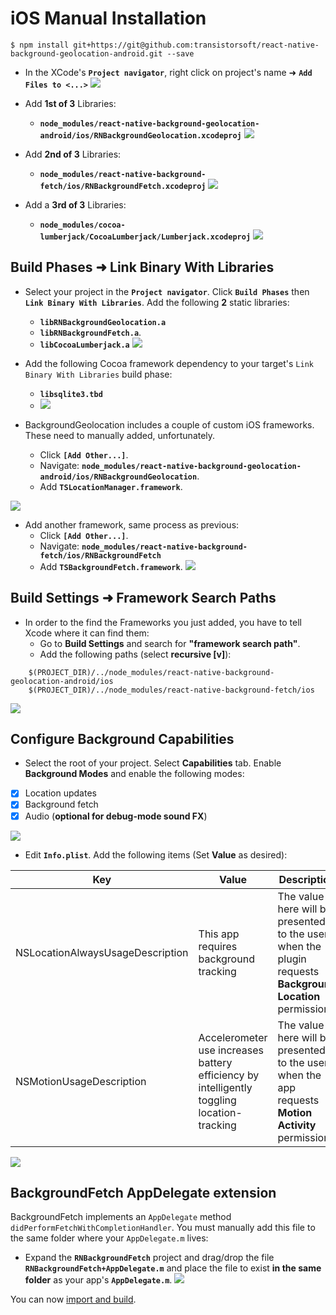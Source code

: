 
# iOS Manual Installation

```
$ npm install git+https://git@github.com:transistorsoft/react-native-background-geolocation-android.git --save
```

- In the XCode's **`Project navigator`**, right click on project's name ➜ **`Add Files to <...>`**
![](https://www.dropbox.com/s/nmih1sc9hgygpvu/react-native-background-geolocation-install-1.png?dl=1)

- Add **1st of 3** Libraries:
    - **`node_modules/react-native-background-geolocation-android/ios/RNBackgroundGeolocation.xcodeproj`**
![](https://dl.dropboxusercontent.com/u/2319755/react-native-background-geolocation/images/Manual%20Installation/add-project-RNBackgroundGeolocation.png)

- Add **2nd of 3** Libraries:
    - **`node_modules/react-native-background-fetch/ios/RNBackgroundFetch.xcodeproj`**
![](https://dl.dropboxusercontent.com/u/2319755/react-native-background-geolocation/images/Manual%20Installation/add-project-RNBackgroundFetch.png)

- Add a **3rd of 3** Libraries:
    - **`node_modules/cocoa-lumberjack/CocoaLumberjack/Lumberjack.xcodeproj`**
![](https://dl.dropboxusercontent.com/u/2319755/react-native-background-geolocation/images/Manual%20Installation/add-project-CocoaLumberjack.png)

## Build Phases ➜ Link Binary With Libraries

- Select your project in the **`Project navigator`**. Click **`Build Phases`** then **`Link Binary With Libraries`**. Add the following **2** static libraries:
    - **`libRNBackgroundGeolocation.a`**
    - **`libRNBackgroundFetch.a`**.
    - **`libCocoaLumberjack.a`**
![](https://dl.dropboxusercontent.com/u/2319755/react-native-background-geolocation/images/Manual%20Installation/link-binaries-with-libraries.png)

- Add the following Cocoa framework dependency to your target's `Link Binary With Libraries` build phase:
    - **`libsqlite3.tbd`**
    - ![](https://www.dropbox.com/s/ael6c66br8m4kzt/Screenshot%202016-09-22%2010.03.56.png?dl=1)

- BackgroundGeolocation includes a couple of custom iOS frameworks.  These need to manually added, unfortunately.
    - Click **`[Add Other...]`**.
    - Navigate: **`node_modules/react-native-background-geolocation-android/ios/RNBackgroundGeolocation`**.
    - Add **`TSLocationManager.framework`**.

![](https://dl.dropboxusercontent.com/u/2319755/react-native-background-geolocation/images/Manual%20Installation/TSLocationManager.framework.png)

- Add another framework, same process as previous:
    - Click **`[Add Other...]`**.
    - Navigate: **`node_modules/react-native-background-fetch/ios/RNBackgroundFetch`**
    - Add **`TSBackgroundFetch.framework`**.
![](https://dl.dropboxusercontent.com/u/2319755/react-native-background-geolocation/images/Manual%20Installation/TSBackgroundFetch.framework.png)

## Build Settings ➜ Framework Search Paths

- In order to the find the Frameworks you just added, you have to tell Xcode where it can find them:
    - Go to **Build Settings** and search for **"framework search path"**.
    - Add the following paths (select **recursive [v]**):

```
    $(PROJECT_DIR)/../node_modules/react-native-background-geolocation-android/ios
    $(PROJECT_DIR)/../node_modules/react-native-background-fetch/ios
```

![](https://www.dropbox.com/s/6hwo0mk10q2dk71/Screenshot%202016-09-22%2008.49.04.png?dl=1)

## Configure Background Capabilities

- Select the root of your project.  Select **Capabilities** tab.  Enable **Background Modes** and enable the following modes:

- [x] Location updates
- [x] Background fetch
- [x] Audio (**optional for debug-mode sound FX**)

![](https://www.dropbox.com/s/a4xieyd0h38xklu/Screenshot%202016-09-22%2008.12.51.png?dl=1)

- Edit **`Info.plist`**.  Add the following items (Set **Value** as desired):

| Key | Value | Description |
|---|---|---|
| NSLocationAlwaysUsageDescription | This app requires background tracking | The value here will be presented to the user when the plugin requests **Background Location** permission |
| NSMotionUsageDescription | Accelerometer use increases battery efficiency by intelligently toggling location-tracking | The value here will be presented to the user when the app requests **Motion Activity** permission.|

![](https://www.dropbox.com/s/j7udsab7brlj4yk/Screenshot%202016-09-22%2008.33.53.png?dl=1)

## BackgroundFetch AppDelegate extension

BackgroundFetch implements an `AppDelegate` method `didPerformFetchWithCompletionHandler`.  You must manually add this file to the same folder where your `AppDelegate.m` lives:

- Expand the **`RNBackgroundFetch`** project and drag/drop the file **`RNBackgroundFetch+AppDelegate.m`** and place the file to exist **in the same folder** as your app's **`AppDelegate.m`**.
![](https://dl.dropboxusercontent.com/u/2319755/react-native-background-fetch/INSTALL/step7.png?dl=1)

You can now [import and build](../README.md#example).
